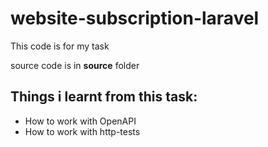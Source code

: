 # website-subscription-laravel
This code is for my task

source code is in **source** folder

## Things i learnt from this task:
- How to work with OpenAPI
- How to work with http-tests
